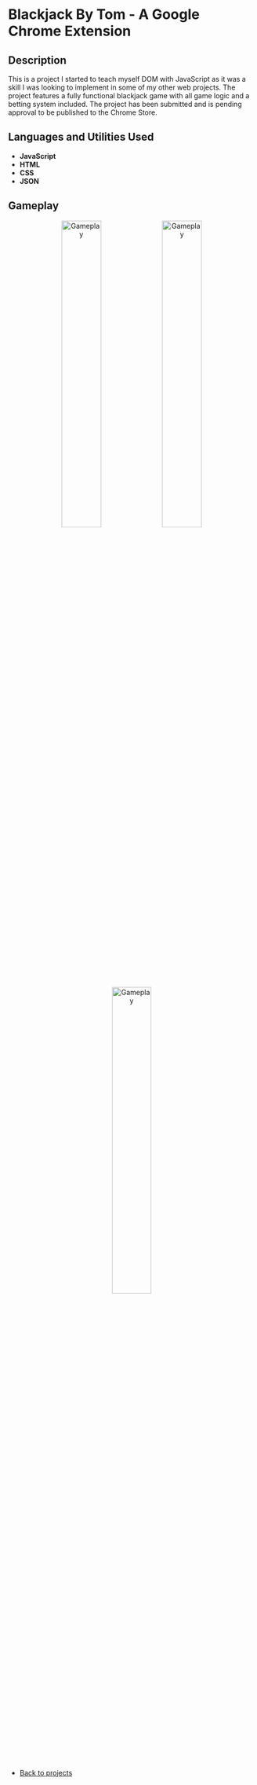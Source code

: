 <h1>Blackjack By Tom - A Google Chrome Extension</h1>



<h2>Description</h2>
This is a project I started to teach myself DOM with JavaScript as it was a skill I was looking to implement in some of my other web projects. The project features a fully functional blackjack game with all game logic and a betting system included. The project has been submitted and is pending approval to be published to the Chrome Store.

<br />


<h2>Languages and Utilities Used</h2>

- <b>JavaScript</b> 
- <b>HTML</b>
- <b>CSS</b>
- <b>JSON</b>

<h2>Gameplay</h2>

<p align="center">

<img src="https://i.imgur.com/ZZBFjTn.png" height="40%" width="40%" alt="Gameplay"/>
<img src="https://i.imgur.com/GXWIurA.png" height="40%" width="40%" alt="Gameplay"/>
<img src="https://i.imgur.com/fcmuDu2.png" height="40%" width="40%" alt="Gameplay"/>
<br />
<br />

- [Back to projects](https://github.com/Tom4257644/Tom4257644.github.io/blob/main/README.md)

